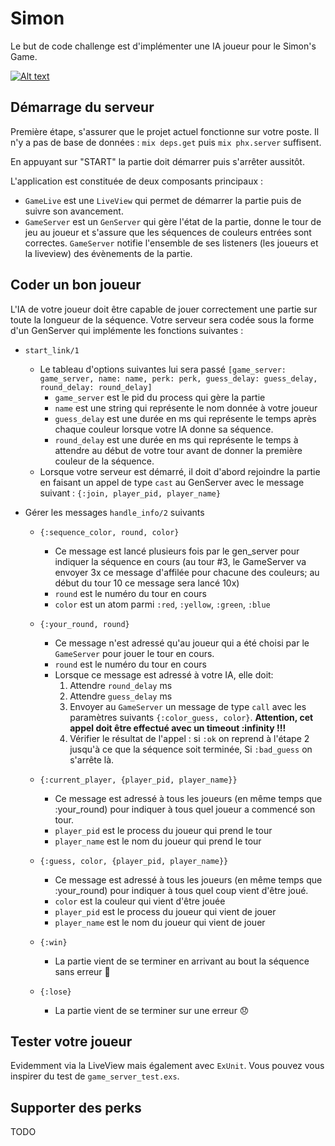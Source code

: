 # Simon

Le but de code challenge est d'implémenter une IA joueur pour le Simon's Game.

[![Alt text](https://img.youtube.com/vi/G6p7zRsECaI/0.jpg)](https://www.youtube.com/watch?v=G6p7zRsECaI)

## Démarrage du serveur

Première étape, s'assurer que le projet actuel fonctionne sur votre poste.
Il n'y a pas de base de données : `mix deps.get` puis `mix phx.server` suffisent.

En appuyant sur "START" la partie doit démarrer puis s'arrêter aussitôt.

L'application est constituée de deux composants principaux :

- `GameLive` est une `LiveView` qui permet de démarrer la partie puis de suivre son avancement.
- `GameServer` est un `GenServer` qui gère l'état de la partie, donne le tour de jeu au joueur et s'assure que les séquences de couleurs entrées sont correctes. `GameServer` notifie l'ensemble de ses listeners (les joueurs et la liveview) des évènements de la partie.


## Coder un bon joueur

L'IA de votre joueur doit être capable de jouer correctement une partie sur toute la longueur de la séquence.
Votre serveur sera codée sous la forme d'un GenServer qui implémente les fonctions suivantes :

* `start_link/1` 
  * Le tableau d'options suivantes lui sera passé `[game_server: game_server, name: name, perk: perk, guess_delay: guess_delay, round_delay: round_delay]`
    * `game_server` est le pid du process qui gère la partie
    * `name` est une string qui représente le nom donnée à votre joueur
    * `guess_delay` est une durée en ms qui représente le temps après chaque couleur lorsque votre IA donne sa séquence.
    * `round_delay` est une durée en ms qui représente le temps à attendre au début de votre tour avant de donner la première couleur de la séquence.

  - Lorsque votre serveur est démarré, il doit d'abord rejoindre la partie en faisant un appel de type `cast` au GenServer avec le message suivant : `{:join, player_pid, player_name}`

* Gérer les messages `handle_info/2` suivants 
  * `{:sequence_color, round, color}`
    * Ce message est lancé plusieurs fois par le gen_server pour indiquer la séquence en cours (au tour #3, le GameServer va envoyer 3x ce message d'affilée pour chacune des couleurs; au début du tour 10 ce message sera lancé 10x)
    * `round` est le numéro du tour en cours
    * `color` est un atom parmi `:red`, `:yellow`, `:green`, `:blue` 

  * `{:your_round, round}`
    * Ce message n'est adressé qu'au joueur qui a été choisi par le `GameServer` pour jouer le tour en cours.
    * `round` est le numéro du tour en cours
    * Lorsque ce message est adressé à votre IA, elle doit:
      1. Attendre `round_delay` ms
      2. Attendre `guess_delay` ms
      3. Envoyer au `GameServer` un message de type `call` avec les paramètres suivants `{:color_guess, color}`. **Attention, cet appel doit être effectué avec un timeout :infinity !!!**
      4. Vérifier le résultat de l'appel : si `:ok` on reprend à l'étape 2 jusqu'à ce que la séquence soit terminée, Si `:bad_guess` on s'arrête là.

  * `{:current_player, {player_pid, player_name}}`
    * Ce message est adressé à tous les joueurs (en même temps que :your_round) pour indiquer à tous quel joueur a commencé son tour.
    * `player_pid` est le process du joueur qui prend le tour
    * `player_name` est le nom du joueur qui prend le tour

  * `{:guess, color, {player_pid, player_name}}`
    * Ce message est adressé à tous les joueurs (en même temps que :your_round) pour indiquer à tous quel coup vient d'être joué.
    * `color` est la couleur qui vient d'être jouée
    * `player_pid` est le process du joueur qui vient de jouer
    * `player_name` est le nom du joueur qui vient de jouer

  * `{:win}`
    * La partie vient de se terminer en arrivant au bout la séquence sans erreur 🥳

  * `{:lose}`
    * La partie vient de se terminer sur une erreur 😞



## Tester votre joueur

Evidemment via la LiveView mais également avec `ExUnit`. Vous pouvez vous inspirer du test de `game_server_test.exs`.    

## Supporter des perks

TODO
